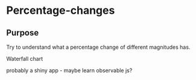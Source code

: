 # Percentage-changes

## Purpose

Try to understand what a percentage change of different magnitudes has.

Waterfall chart 

probably a shiny app - maybe learn observable js?

